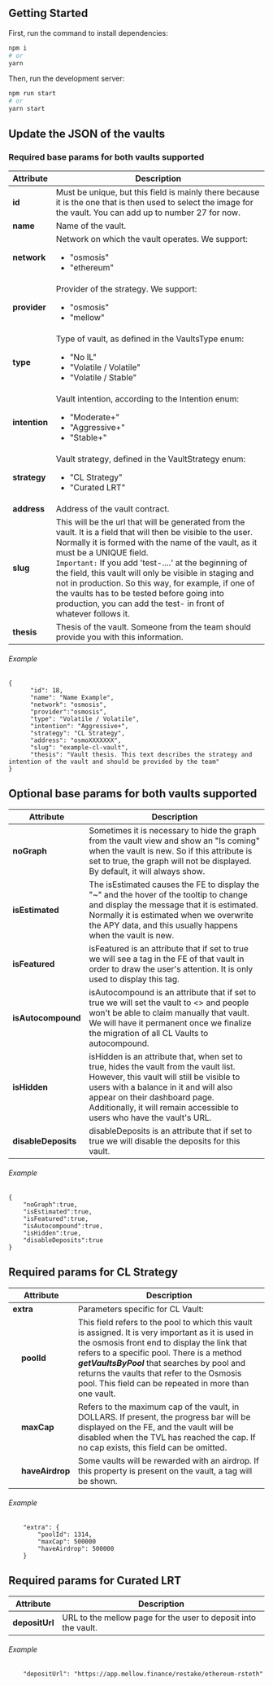 ## Getting Started

First, run the command to install dependencies:

```bash
npm i
# or
yarn
```

Then, run the development server:

```bash
npm run start
# or
yarn start
```

## Update the JSON of the vaults

### Required base params for both vaults supported

| **Attribute**     | **Description**                                                                                                                                                                                                                          |
|---------------|------------------------------------------------------------------------------------------------------------------------------------------------------------------------------------------------------------------------------------------|
| **id**        | Must be unique, but this field is mainly there because it is the one that is then used to select the image for the vault. You can add up to number 27 for now.                                                                            |
| **name**      | Name of the vault.                                                                                                                                                                                                                        |
| **network**   | Network on which the vault operates. We support: <ul><li>"osmosis"</li><li>"ethereum"</li></ul>                                                                                                                                          |
| **provider**  | Provider of the strategy. We support: <ul><li>"osmosis"</li><li>"mellow"</li></ul>                                                                                                                                                       |
| **type**      | Type of vault, as defined in the VaultsType enum: <ul><li>"No IL"</li><li>"Volatile / Volatile"</li><li>"Volatile / Stable"</li></ul>                                                                                                    |
| **intention** | Vault intention, according to the Intention enum: <ul><li>"Moderate+"</li><li>"Aggressive+"</li><li>"Stable+"</li></ul>                                                                                                                  |
| **strategy**  | Vault strategy, defined in the VaultStrategy enum: <ul><li>"CL Strategy"</li><li>"Curated LRT"</li></ul>                                                                                                                                 |
| **address**   | Address of the vault contract.                                                                                                                                                                                                           |
| **slug**      | This will be the url that will be generated from the vault. It is a field that will then be visible to the user. Normally it is formed with the name of the vault, as it must be a UNIQUE field. <br> `Important:` If you add 'test-....' at the beginning of the field, this vault will only be visible in staging and not in production. So this way, for example, if one of the vaults has to be tested before going into production, you can add the test- in front of whatever follows it. |
| **thesis**    | Thesis of the vault. Someone from the team should provide you with this information.                                                                                                                                                     |

###### Example

```
{
      "id": 18,
      "name": "Name Example",
      "network": "osmosis",
      "provider":"osmosis",
      "type": "Volatile / Volatile",
      "intention": "Aggressive+",
      "strategy": "CL Strategy",
      "address": "osmoXXXXXXX",
      "slug": "example-cl-vault",
      "thesis": "Vault thesis. This text describes the strategy and intention of the vault and should be provided by the team"
}
```


## Optional base params for both vaults supported


| **Attribute**         | **Description**                                                                                                                                                                                                                                                                                                                                                                  |
|-------------------|----------------------------------------------------------------------------------------------------------------------------------------------------------------------------------------------------------------------------------------------------------------------------------------------------------------------------------------------------------------------------------|
| **noGraph**       | Sometimes it is necessary to hide the graph from the vault view and show an "Is coming" when the vault is new. So if this attribute is set to true, the graph will not be displayed. By default, it will always show.                                                                                                                                                            |
| **isEstimated**   | The isEstimated causes the FE to display the "~" and the hover of the tooltip to change and display the message that it is estimated. Normally it is estimated when we overwrite the APY data, and this usually happens when the vault is new.                                                                                                                                    |
| **isFeatured**    | isFeatured is an attribute that if set to true we will see a tag in the FE of that vault in order to draw the user's attention. It is only used to display this tag.                                                                                                                                                                                                             |
| **isAutocompound**| isAutocompound is an attribute that if set to true we will set the vault to <<autocompound>> and people won't be able to claim manually that vault. We will have it permanent once we finalize the migration of all CL Vaults to autocompound.                                                                                                                                    |
| **isHidden**| isHidden is an attribute that, when set to true, hides the vault from the vault list. However, this vault will still be visible to users with a balance in it and will also appear on their dashboard page. Additionally, it will remain accessible to users who have the vault's URL.                                                                                                                                    |
| **disableDeposits**| disableDeposits is an attribute that if set to true we will disable the deposits for this vault.                                                                                                                                    |


###### Example

```
{
    "noGraph":true,
    "isEstimated":true,
    "isFeatured":true,
    "isAutocompound":true,
    "isHidden":true,
    "disableDeposits":true
}
```

## Required params for CL Strategy

| **Attribute**         | **Description**                                                                                                                                                                                                                                                                                                                   |
|-------------------|-----------------------------------------------------------------------------------------------------------------------------------------------------------------------------------------------------------------------------------------------------------------------------------------------------------------------------------|
| **extra**         | Parameters specific for CL Vault:                                                                                                                                                                                                                                                                                                |
| &nbsp;&nbsp;&nbsp;&nbsp;**poolId**      | This field refers to the pool to which this vault is assigned. It is very important as it is used in the osmosis front end to display the link that refers to a specific pool. There is a method ***getVaultsByPool*** that searches by pool and returns the vaults that refer to the Osmosis pool. This field can be repeated in more than one vault. |
| &nbsp;&nbsp;&nbsp;&nbsp;**maxCap**      | Refers to the maximum cap of the vault, in DOLLARS. If present, the progress bar will be displayed on the FE, and the vault will be disabled when the TVL has reached the cap. If no cap exists, this field can be omitted.                                                                                 |
| &nbsp;&nbsp;&nbsp;&nbsp;**haveAirdrop** | Some vaults will be rewarded with an airdrop. If this property is present on the vault, a tag will be shown.                                                                                                                                                                                                 |


###### Example
```
    "extra": {
        "poolId": 1314,
        "maxCap": 500000
        "haveAirdrop": 500000
    }
```

## Required params for Curated LRT

| **Attribute**         | **Description**                                                                                                                                       |
|-------------------|-------------------------------------------------------------------------------------------------------------------------------------------------------|
| **depositUrl**    | URL to the mellow page for the user to deposit into the vault.                                                                                        |

###### Example
```
    "depositUrl": "https://app.mellow.finance/restake/ethereum-rsteth"
```
